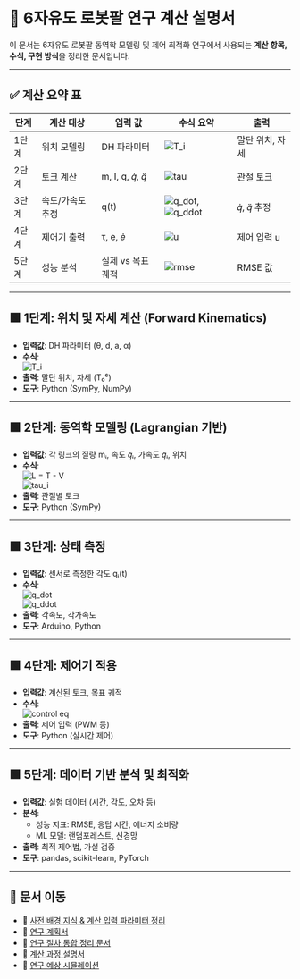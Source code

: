 # 📐 6자유도 로봇팔 연구 계산 설명서

이 문서는 6자유도 로봇팔 동역학 모델링 및 제어 최적화 연구에서 사용되는 **계산 항목, 수식, 구현 방식**을 정리한 문서입니다.

---

## ✅ 계산 요약 표

| 단계 | 계산 대상        | 입력 값                 | 수식 요약                                                                 | 출력             |
|------|-------------------|--------------------------|---------------------------------------------------------------------------|------------------|
| 1단계 | 위치 모델링       | DH 파라미터             | ![T_i](https://latex.codecogs.com/svg.image?T_i%20%3D%20Rot_z(\theta_i)\cdot%20Trans_z(d_i)\cdot%20Trans_x(a_i)\cdot%20Rot_x(\alpha_i)) | 말단 위치, 자세 |
| 2단계 | 토크 계산         | m, I, q, 𝑞̇, 𝑞̈        | ![tau](https://latex.codecogs.com/svg.image?\tau_i%20%3D%20\frac{d}{dt}\left(\frac{\partial%20L}{\partial%20\dot{q}_i}\right)%20-%20\frac{\partial%20L}{\partial%20q_i}) | 관절 토크       |
| 3단계 | 속도/가속도 추정 | q(t)                    | ![q_dot](https://latex.codecogs.com/svg.image?\dot{q}%20%3D%20\frac{q(t)-q(t-\Delta%20t)}{\Delta%20t}), ![q_ddot](https://latex.codecogs.com/svg.image?\ddot{q}%20%3D%20\frac{\dot{q}(t)-\dot{q}(t-\Delta%20t)}{\Delta%20t}) | 𝑞̇, 𝑞̈ 추정      |
| 4단계 | 제어기 출력       | τ, e, 𝑒̇               | ![u](https://latex.codecogs.com/svg.image?u%20%3D%20\tau%20%2B%20K_p%20e%20%2B%20K_d%20\dot{e}) | 제어 입력 u      |
| 5단계 | 성능 분석         | 실제 vs 목표 궤적       | ![rmse](https://latex.codecogs.com/svg.image?RMSE%20%3D%20\sqrt{\frac{1}{n}\sum(q_{target}-q_{actual})^2}) | RMSE 값          |

---

## 🟩 1단계: 위치 및 자세 계산 (Forward Kinematics)

- **입력값**: DH 파라미터 (θ, d, a, α)
- **수식**:  
  ![T_i](https://latex.codecogs.com/svg.image?T_i%20%3D%20Rot_z(\theta_i)%20%5Ccdot%20Trans_z(d_i)%20%5Ccdot%20Trans_x(a_i)%20%5Ccdot%20Rot_x(\alpha_i))
- **출력**: 말단 위치, 자세 (T₀⁶)
- **도구**: Python (SymPy, NumPy)

---

## 🟩 2단계: 동역학 모델링 (Lagrangian 기반)

- **입력값**: 각 링크의 질량 mᵢ, 속도 𝑞̇ᵢ, 가속도 𝑞̈ᵢ, 위치
- **수식**:  
  ![L = T - V](https://latex.codecogs.com/svg.image?L%20%3D%20T%20-%20V)  
  ![tau_i](https://latex.codecogs.com/svg.image?\tau_i%20%3D%20\frac{d}{dt}\left(\frac{\partial%20L}{\partial%20\dot{q}_i}\right)%20-%20\frac{\partial%20L}{\partial%20q_i})
- **출력**: 관절별 토크
- **도구**: Python (SymPy)

---

## 🟩 3단계: 상태 측정

- **입력값**: 센서로 측정한 각도 qᵢ(t)
- **수식**:  
  ![q_dot](https://latex.codecogs.com/svg.image?\dot{q}_i%20%3D%20\frac{q_i(t)%20-%20q_i(t-\Delta%20t)}{\Delta%20t})  
  ![q_ddot](https://latex.codecogs.com/svg.image?\ddot{q}_i%20%3D%20\frac{\dot{q}_i(t)%20-%20\dot{q}_i(t-\Delta%20t)}{\Delta%20t})
- **출력**: 각속도, 각가속도
- **도구**: Arduino, Python

---

## 🟩 4단계: 제어기 적용

- **입력값**: 계산된 토크, 목표 궤적
- **수식**:  
  ![control eq](https://latex.codecogs.com/svg.image?u%20%3D%20\tau%20+%20K_p%20e%20+%20K_d%20\dot{e})
- **출력**: 제어 입력 (PWM 등)
- **도구**: Python (실시간 제어)

---

## 🟩 5단계: 데이터 기반 분석 및 최적화

- **입력값**: 실험 데이터 (시간, 각도, 오차 등)
- **분석**:
  - 성능 지표: RMSE, 응답 시간, 에너지 소비량
  - ML 모델: 랜덤포레스트, 신경망
- **출력**: 최적 제어법, 가설 검증
- **도구**: pandas, scikit-learn, PyTorch

---

## 🔁 문서 이동

- 📄 [사전 배경 지식 & 계산 입력 파라미터 정리](pre-investigation.md)
- 🧪 [연구 계획서](research-docs.md)
- 📄 [연구 절차 통합 정리 문서](solution-guide.md)
- 🧪 [계산 과정 설명서](calculate.md)
- 📄 [연구 예상 시뮬레이션](simulation.md)

